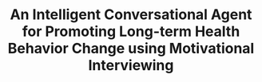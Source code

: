 ---
name: "An Intelligent Conversational Agent For Promoting"
title: "An Intelligent Conversational Agent for Promoting Long-term Health Behavior Change using Motivational Interviewing"
project: "Computational Models of Health Behavior Change Dialog"
event: "AAAI Spring Symposium on AI and Health Communication"
authors:
- name: "Schulman, D."
- name: "Bickmore, T."
- name: "Sidner, C."
year: 2011
resources:
- name: "AAAI2011-schulman"
  src: "AAAI2011-schulman.pdf"
external_url: null
draft: false 
headless: true
---